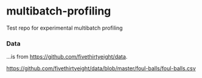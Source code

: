 # multibatch-profiling
Test repo for experimental multibatch profiling





### Data

...is from https://github.com/fivethirtyeight/data.

https://github.com/fivethirtyeight/data/blob/master/foul-balls/foul-balls.csv